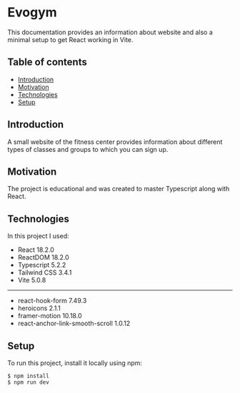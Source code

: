 # Evogym

This documentation provides an information about website and also a minimal setup to get React working in Vite.

## Table of contents

* [Introduction](#introduction)
* [Motivation](#motivation)
* [Technologies](#technologies)
* [Setup](#setup)


## Introduction 

A small website of the fitness center provides information about different types of classes and groups to which you can sign up.


## Motivation

The project is educational and was created to master Typescript along with React.


## Technologies

In this project I used:

* React 18.2.0
* ReactDOM 18.2.0
* Typescript 5.2.2
* Tailwind CSS 3.4.1
* Vite 5.0.8
-----------
* react-hook-form 7.49.3
* heroicons 2.1.1
* framer-motion 10.18.0
* react-anchor-link-smooth-scroll 1.0.12


## Setup
To run this project, install it locally using npm:

```
$ npm install
$ npm run dev
```
